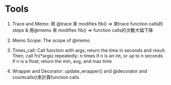 # Tools

1. Trace and Memo: 用 @trace 來 modifies fib() => 來trace function calls的steps & 用@memo 來 modifies fib() => function calls的次數大幅下降

2. Memo Scope: The scope of @memo 

3. Times_call: Call function with args; return the time in seconds and result. Then, call fn(*args) repeatedly: n times if n is an int, or up to n seconds if n is a float; return the min, avg, and max time

4. Wrapper and Decorator: update_wrapper() and @decorator and countcalls()來計算function calls
